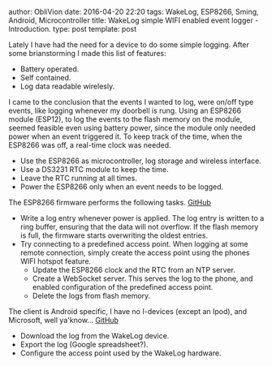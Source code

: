 author: ObliVion
date: 2016-04-20 22:20
tags: WakeLog, ESP8266, Sming, Android, Microcontroller
title: WakeLog simple WIFI enabled event logger - Introduction.
type: post
template: post


Lately I have had the need for a device to do some simple logging.
After some brianstorming I made this list of features:

 * Battery operated.
 * Self contained.
 * Log data readable wirelesly.
 
I came to the conclusion that the events I wanted to log, were on/off
type events, like logging whenever my doorbell is rung. Using an
ESP8266 module (ESP12), to log the events to the flash memory on the
module, seemed feasible even using battery power, since the module only
needed power when an event triggered it. To keep track of the time, when
the ESP8266 was off, a real-time clock was needed.

 * Use the ESP8266 as microcontroller, log storage and wireless 
   interface.
 * Use a DS3231 RTC module to keep the time.
 * Leave the RTC running at all times.
 * Power the ESP8266 only when an event needs to be logged.

The ESP8266 firmware performs the following tasks. [GitHub](https://github.com/deadbok/WakeLog-firmware)

 * Write a log entry whenever power is applied. The log entry is written
   to a ring buffer, ensuring that the data will not overflow. If the 
   flash memory is full, the firmware starts overwriting the oldest
   entries.
 * Try connecting to a predefined access point. When logging at some
   remote connection, simply create the access point using the phones
   WIFI hotspot feature.
	* Update the ESP8266 clock and the RTC from an NTP server.
	* Create a WebSocket server. This serves the log to the phone, and
	  enabled configuration of the predefined access point. 
	* Delete the logs from flash memory.
	
The client is Android specific, I have no I-devices (except an Ipod),
and Microsoft, well ya'know... [GitHub](https://github.com/deadbok/WakeLog)

 * Download the log from the WakeLog device.
 * Export the log (Google spreadsheet?).
 * Configure the access point used by the WakeLog hardware.


